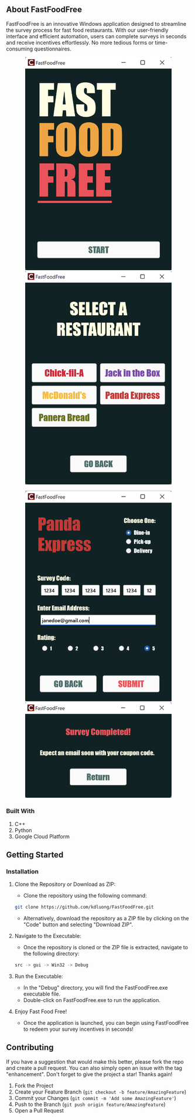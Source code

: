 ## About FastFoodFree

FastFoodFree is an innovative Windows application designed to streamline the survey process for fast food restaurants. With our user-friendly interface and efficient automation, users can complete surveys in seconds and receive incentives effortlessly. No more tedious forms or time-consuming questionnaires.

<p align="center">
    <img src="assets/README1.png" width="400" />
    <img src="assets/README2.png" width="400" />
</p>

<p align="center">
    <img src="assets/README3.png" width="400" />
    <img src="assets/README4.png" width="400" />
</p>

### Built With

1. C++
2. Python
3. Google Cloud Platform

## Getting Started

### Installation

1. Clone the Repository or Download as ZIP:
   
   * Clone the repository using the following command:
   ```sh
   git clone https://github.com/kdluong/FastFoodFree.git
   ```
   * Alternatively, download the repository as a ZIP file by clicking on the "Code" button and selecting "Download ZIP".
     
2. Navigate to the Executable:
   
   * Once the repository is cloned or the ZIP file is extracted, navigate to the following directory:
   ```sh
   src -> gui -> Win32 -> Debug
   ```
   
3. Run the Executable:
   
    * In the "Debug" directory, you will find the FastFoodFree.exe executable file.
    * Double-click on FastFoodFree.exe to run the application.
      
5. Enjoy Fast Food Free!
   
    * Once the application is launched, you can begin using FastFoodFree to redeem your survey incentives in seconds!
   
## Contributing

If you have a suggestion that would make this better, please fork the repo and create a pull request. You can also simply open an issue with the tag "enhancement". Don't forget to give the project a star! Thanks again!

1. Fork the Project
2. Create your Feature Branch (`git checkout -b feature/AmazingFeature`)
3. Commit your Changes (`git commit -m 'Add some AmazingFeature'`)
4. Push to the Branch (`git push origin feature/AmazingFeature`)
5. Open a Pull Request

